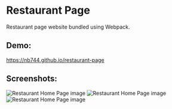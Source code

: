 # Restaurant Page
Restaurant page website bundled using Webpack.

## Demo:
https://nb744.github.io/restaurant-page

## Screenshots:
![Restaurant Home Page image](./src/img/home_page.png)
![Restaurant Home Page image](./src/img/menu.png)
![Restaurant Home Page image](./src/img/contact_us.png)
